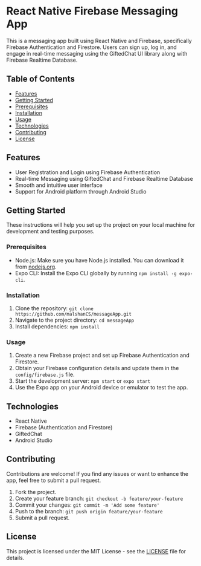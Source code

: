 # React Native Firebase Messaging App

This is a messaging app built using React Native and Firebase, specifically Firebase Authentication and Firestore. Users can sign up, log in, and engage in real-time messaging using the GiftedChat UI library along with Firebase Realtime Database.

## Table of Contents

- [Features](#features)
- [Getting Started](#getting-started)
- [Prerequisites](#prerequisites)
- [Installation](#installation)
- [Usage](#usage)
- [Technologies](#technologies)
- [Contributing](#contributing)
- [License](#license)

## Features

- User Registration and Login using Firebase Authentication
- Real-time Messaging using GiftedChat and Firebase Realtime Database
- Smooth and intuitive user interface
- Support for Android platform through Android Studio


## Getting Started

These instructions will help you set up the project on your local machine for development and testing purposes.

### Prerequisites

- Node.js: Make sure you have Node.js installed. You can download it from [nodejs.org](https://nodejs.org/).
- Expo CLI: Install the Expo CLI globally by running `npm install -g expo-cli`.

### Installation

1. Clone the repository: `git clone https://github.com/malshanCS/messageApp.git`
2. Navigate to the project directory: `cd messageApp`
3. Install dependencies: `npm install`

### Usage

1. Create a new Firebase project and set up Firebase Authentication and Firestore.
2. Obtain your Firebase configuration details and update them in the `config/firebase.js` file.
3. Start the development server: `npm start` or `expo start`
4. Use the Expo app on your Android device or emulator to test the app.

## Technologies

- React Native
- Firebase (Authentication and Firestore)
- GiftedChat
- Android Studio

## Contributing

Contributions are welcome! If you find any issues or want to enhance the app, feel free to submit a pull request.

1. Fork the project.
2. Create your feature branch: `git checkout -b feature/your-feature`
3. Commit your changes: `git commit -m 'Add some feature'`
4. Push to the branch: `git push origin feature/your-feature`
5. Submit a pull request.

## License

This project is licensed under the MIT License - see the [LICENSE](LICENSE) file for details.
